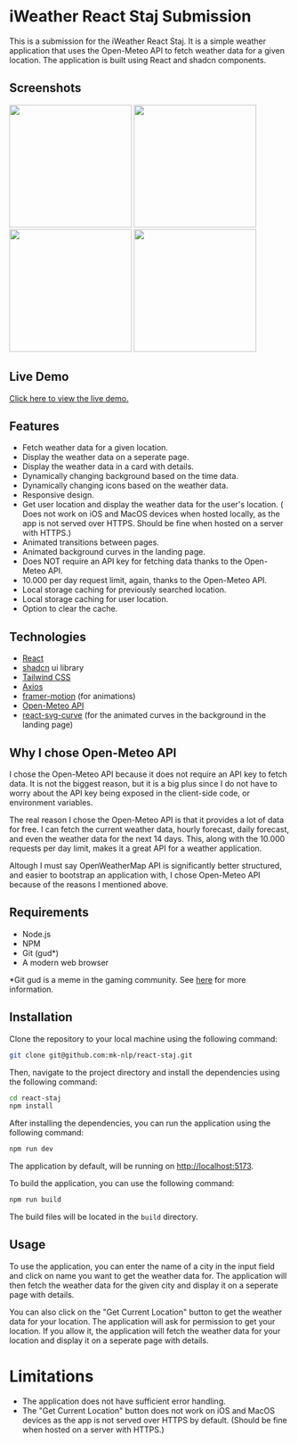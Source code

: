 # iWeather React Staj Submission

This is a submission for the iWeather React Staj. It is a simple weather application that uses the Open-Meteo API to fetch weather data for a given location. The application is built using React and shadcn components.

## Screenshots

<p float="left">
  <img src="https://i.imgur.com/liT7mUD.png" width="220">
  <img src="https://i.imgur.com/GfnlIy7.png" width="220">
  <img src="https://i.imgur.com/HZ8X0Gd.png" width="220">
  <img src="https://i.imgur.com/qmj6P8C.png" width="220">
</p>

## Live Demo

[Click here to view the live demo.](https://iweather-react-staj.netlify.app/)

## Features

- Fetch weather data for a given location.
- Display the weather data on a seperate page.
- Display the weather data in a card with details.
- Dynamically changing background based on the time data.
- Dynamically changing icons based on the weather data.
- Responsive design.
- Get user location and display the weather data for the user's location. ( Does not work on iOS and MacOS devices when hosted locally, as the app is not served over HTTPS. Should be fine when hosted on a server with HTTPS.)
- Animated transitions between pages.
- Animated background curves in the landing page.
- Does NOT require an API key for fetching data thanks to the Open-Meteo API.
- 10.000 per day request limit, again, thanks to the Open-Meteo API.
- Local storage caching for previously searched location.
- Local storage caching for user location.
- Option to clear the cache.

## Technologies

- [React](https://reactjs.org/)
- [shadcn](https://ui.shadcn.com/) ui library
- [Tailwind CSS](https://tailwindcss.com/)
- [Axios](https://axios-http.com/)
- [framer-motion](https://www.framer.com/motion/) (for animations)
- [Open-Meteo API](https://open-meteo.com/)
- [react-svg-curve](https://github.com/pomber/react-svg-curve) (for the animated curves in the background in the landing page)

## Why I chose Open-Meteo API

I chose the Open-Meteo API because it does not require an API key to fetch data. It is not the biggest reason, but it is a big plus since
I do not have to worry about the API key being exposed in the client-side code, or environment variables.

The real reason I chose the Open-Meteo API is that it provides a lot of data for free. I can fetch the current weather data, hourly forecast, daily forecast, and even the weather data for the next 14 days. This, along with the 10.000 requests per day limit, makes it a great API for a weather application.

Altough I must say OpenWeatherMap API is significantly better structured, and easier to bootstrap an application with, I chose Open-Meteo API because of the reasons I mentioned above.

## Requirements

- Node.js
- NPM
- Git (gud\*)
- A modern web browser

\*Git gud is a meme in the gaming community. See [here](https://knowyourmeme.com/memes/git-gud) for more information.

## Installation

Clone the repository to your local machine using the following command:

```bash
git clone git@github.com:mk-nlp/react-staj.git
```

Then, navigate to the project directory and install the dependencies using the following command:

```bash
cd react-staj
npm install
```

After installing the dependencies, you can run the application using the following command:

```bash
npm run dev
```

The application by default, will be running on [http://localhost:5173](http://localhost:5173).

To build the application, you can use the following command:

```bash
npm run build
```

The build files will be located in the `build` directory.

## Usage

To use the application, you can enter the name of a city in the input field and click on name you want to get the weather data for. The application will then fetch the weather data for the given city and display it on a seperate page with details.

You can also click on the "Get Current Location" button to get the weather data for your location. The application will ask for permission to get your location. If you allow it, the application will fetch the weather data for your location and display it on a seperate page with details.

# Limitations

- The application does not have sufficient error handling.
- The "Get Current Location" button does not work on iOS and MacOS devices as the app is not served over HTTPS by default. (Should be fine when hosted on a server with HTTPS.)
